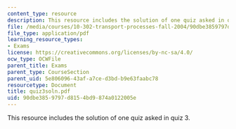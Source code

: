 ```yaml
---
content_type: resource
description: This resource includes the solution of one quiz asked in quiz 3.
file: /media/courses/10-302-transport-processes-fall-2004/90dbe3859797d8154bd9874a0122005e_quiz3soln.pdf
file_type: application/pdf
learning_resource_types:
- Exams
license: https://creativecommons.org/licenses/by-nc-sa/4.0/
ocw_type: OCWFile
parent_title: Exams
parent_type: CourseSection
parent_uid: 5e806096-43af-a7ce-d3bd-b9e63faabc78
resourcetype: Document
title: quiz3soln.pdf
uid: 90dbe385-9797-d815-4bd9-874a0122005e
---
```

This resource includes the solution of one quiz asked in quiz 3.